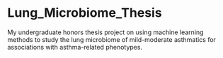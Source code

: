 # Lung_Microbiome_Thesis
My undergraduate honors thesis project on using machine learning methods to study the lung microbiome of mild-moderate asthmatics for associations with asthma-related phenotypes.  
